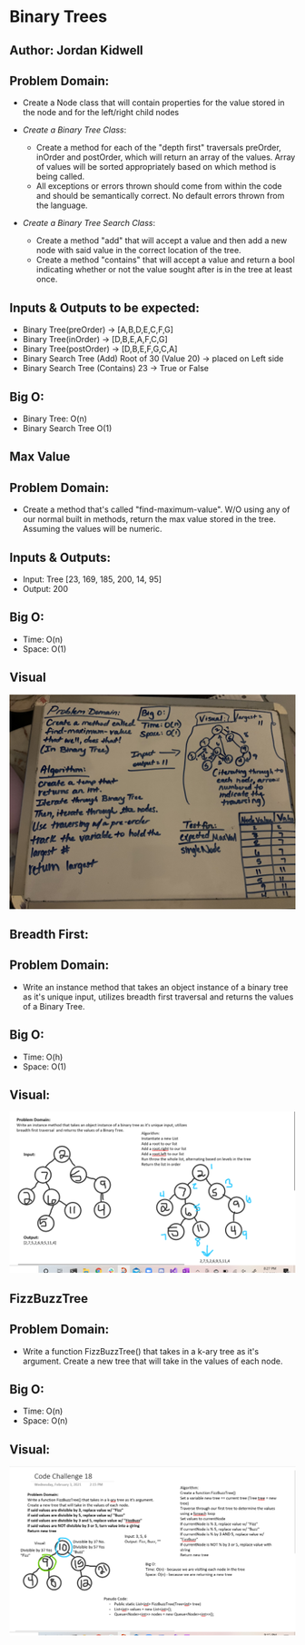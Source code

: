 # Binary Trees

## Author: Jordan Kidwell

## Problem Domain:

- Create a Node class that will contain properties for the value stored in the node and for the left/right child nodes


- *Create a Binary Tree Class*:
    - Create a method for each of the "depth first" traversals preOrder, inOrder and postOrder, which will return an array of the values. Array of values will be sorted appropriately based on which method is being called.
    - All exceptions or errors thrown should come from within the code and should be semantically correct. No default errors thrown from the language.

- *Create a Binary Tree Search Class*:
    - Create a method "add" that will accept a value and then add a new node with said value in the correct location of the tree.
    - Create a method "contains" that will accept a value and return a bool indicating whether or not the value sought after is in the tree at least once. 
 
## Inputs & Outputs to be expected:

- Binary Tree(preOrder) -> [A,B,D,E,C,F,G]
- Binary Tree(inOrder) -> [D,B,E,A,F,C,G]
- Binary Tree(postOrder) -> [D,B,E,F,G,C,A]
- Binary Search Tree (Add) Root of 30 (Value 20) -> placed on Left side
- Binary Search Tree (Contains) 23 -> True or False

## Big O:
- Binary Tree: O(n)
- Binary Search Tree O(1)


## Max Value

## Problem Domain:
- Create a method that's called "find-maximum-value". W/O using any of our normal built in methods, return the max value stored in the tree. Assuming the values will be numeric.

## Inputs & Outputs:
- Input: Tree [23, 169, 185, 200, 14, 95] 
- Output: 200

## Big O:
- Time: O(n)
- Space: O(1)

## Visual
![findmax](./assets/findmaxvaluetree.jpg)

## Breadth First:

## Problem Domain:
- Write an instance method that takes an object instance of a binary tree as it's unique input, utilizes breadth first traversal  and returns the values of a Binary Tree.

## Big O:
- Time: O(h)
- Space: O(1)

## Visual:
![breadthfirst](./assets/breadthfirst.png)

## FizzBuzzTree

## Problem Domain:
- Write a function FizzBuzzTree() that takes in a k-ary tree as it's argument. Create a new tree that will take in the values of each node.

## Big O:
- Time: O(n)
- Space: O(n)

## Visual:
![fizzbuzz](../assets/fizzbuzzz.png)
